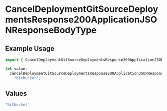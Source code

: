 # CancelDeploymentGitSourceDeploymentsResponse200ApplicationJSONResponseBodyType

## Example Usage

```typescript
import { CancelDeploymentGitSourceDeploymentsResponse200ApplicationJSONResponseBodyType } from "@vercel/sdk/models/canceldeploymentop.js";

let value:
  CancelDeploymentGitSourceDeploymentsResponse200ApplicationJSONResponseBodyType =
    "bitbucket";
```

## Values

```typescript
"bitbucket"
```